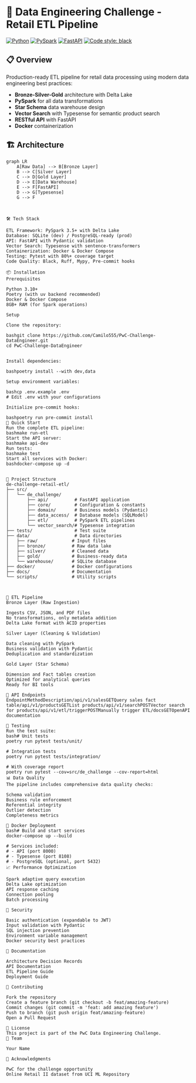 # 🚀 Data Engineering Challenge - Retail ETL Pipeline

[![Python](https://img.shields.io/badge/Python-3.10+-blue.svg)](https://www.python.org/)
[![PySpark](https://img.shields.io/badge/PySpark-3.5+-orange.svg)](https://spark.apache.org/)
[![FastAPI](https://img.shields.io/badge/FastAPI-0.104+-green.svg)](https://fastapi.tiangolo.com/)
[![Code style: black](https://img.shields.io/badge/code%20style-black-000000.svg)](https://github.com/psf/black)

## 📋 Overview

Production-ready ETL pipeline for retail data processing using modern data engineering best practices:
- **Bronze-Silver-Gold** architecture with Delta Lake
- **PySpark** for all data transformations
- **Star Schema** data warehouse design
- **Vector Search** with Typesense for semantic product search
- **RESTful API** with FastAPI
- **Docker** containerization

## 🏗️ Architecture

```mermaid
graph LR
    A[Raw Data] --> B[Bronze Layer]
    B --> C[Silver Layer]
    C --> D[Gold Layer]
    D --> E[Data Warehouse]
    E --> F[FastAPI]
    D --> G[Typesense]
    G --> F



🛠️ Tech Stack

ETL Framework: PySpark 3.5+ with Delta Lake
Database: SQLite (dev) / PostgreSQL-ready (prod)
API: FastAPI with Pydantic validation
Vector Search: Typesense with sentence-transformers
Containerization: Docker & Docker Compose
Testing: Pytest with 80%+ coverage target
Code Quality: Black, Ruff, Mypy, Pre-commit hooks

📦 Installation
Prerequisites

Python 3.10+
Poetry (with uv backend recommended)
Docker & Docker Compose
8GB+ RAM (for Spark operations)

Setup

Clone the repository:

bashgit clone https://github.com/Camilo555/PwC-Challenge-DataEngineer.git
cd PwC-Challenge-DataEngineer


Install dependencies:

bashpoetry install --with dev,data

Setup environment variables:

bashcp .env.example .env
# Edit .env with your configurations

Initialize pre-commit hooks:

bashpoetry run pre-commit install
🚀 Quick Start
Run the complete ETL pipeline:
bashmake run-etl
Start the API server:
bashmake api-dev
Run tests:
bashmake test
Start all services with Docker:
bashdocker-compose up -d


📁 Project Structure
de-challenge-retail-etl/
├── src/
│   └── de_challenge/
│       ├── api/          # FastAPI application
│       ├── core/         # Configuration & constants
│       ├── domain/       # Business models (Pydantic)
│       ├── data_access/  # Database models (SQLModel)
│       ├── etl/          # PySpark ETL pipelines
│       └── vector_search/# Typesense integration
├── tests/                # Test suite
├── data/                 # Data directories
│   ├── raw/             # Input files
│   ├── bronze/          # Raw data lake
│   ├── silver/          # Cleaned data
│   ├── gold/            # Business-ready data
│   └── warehouse/       # SQLite database
├── docker/              # Docker configurations
├── docs/                # Documentation
└── scripts/             # Utility scripts



🔄 ETL Pipeline
Bronze Layer (Raw Ingestion)

Ingests CSV, JSON, and PDF files
No transformations, only metadata addition
Delta Lake format with ACID properties

Silver Layer (Cleaning & Validation)

Data cleaning with PySpark
Business validation with Pydantic
Deduplication and standardization

Gold Layer (Star Schema)

Dimension and Fact tables creation
Optimized for analytical queries
Ready for BI tools

🔌 API Endpoints
EndpointMethodDescription/api/v1/salesGETQuery sales fact table/api/v1/productsGETList products/api/v1/searchPOSTVector search for products/api/v1/etl/triggerPOSTManually trigger ETL/docsGETOpenAPI documentation

🧪 Testing
Run the test suite:
bash# Unit tests
poetry run pytest tests/unit/

# Integration tests
poetry run pytest tests/integration/

# With coverage report
poetry run pytest --cov=src/de_challenge --cov-report=html
📊 Data Quality
The pipeline includes comprehensive data quality checks:

Schema validation
Business rule enforcement
Referential integrity
Outlier detection
Completeness metrics

🐳 Docker Deployment
bash# Build and start services
docker-compose up --build

# Services included:
# - API (port 8000)
# - Typesense (port 8108)
# - PostgreSQL (optional, port 5432)
📈 Performance Optimization

Spark adaptive query execution
Delta Lake optimization
API response caching
Connection pooling
Batch processing

🔐 Security

Basic authentication (expandable to JWT)
Input validation with Pydantic
SQL injection prevention
Environment variable management
Docker security best practices

📝 Documentation

Architecture Decision Records
API Documentation
ETL Pipeline Guide
Deployment Guide

🤝 Contributing

Fork the repository
Create a feature branch (git checkout -b feat/amazing-feature)
Commit changes (git commit -m 'feat: add amazing feature')
Push to branch (git push origin feat/amazing-feature)
Open a Pull Request

📄 License
This project is part of the PwC Data Engineering Challenge.
👥 Team

Your Name

🙏 Acknowledgments

PwC for the challenge opportunity
Online Retail II dataset from UCI ML Repository

